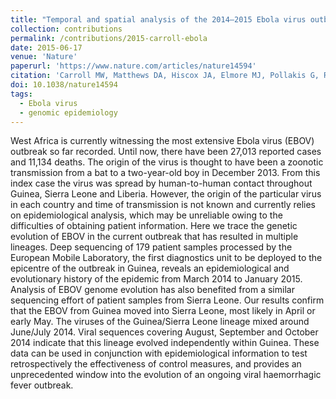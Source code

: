 ```yaml
---
title: "Temporal and spatial analysis of the 2014–2015 Ebola virus outbreak in West Africa"
collection: contributions
permalink: /contributions/2015-carroll-ebola
date: 2015-06-17
venue: 'Nature'
paperurl: 'https://www.nature.com/articles/nature14594'
citation: 'Carroll MW, Matthews DA, Hiscox JA, Elmore MJ, Pollakis G, Rambaut A, Hewson R, García-Dorival I, Bore JA, Koundouno R, Abdellati S, Afrough B, Aiyepada J, Akhilomen P, Asogun D, Atkinson B, Badusche M, Bah A, Bate S, Baumann J, Becker D, Becker-Ziaja B, Bocquin A, Borremans B, Bosworth A, Boettcher JP, Cannas A, Carletti F, Castilletti C, Clark S, Colavita F, Diederich S, Donatus A, Duraffour S, Ehichioya D, Ellerbrok H, Fernandez-Garcia MD, Fizet A, Fleischmann E, Gryseels S, Hermelink A, Hinzmann J, Hopf-Guevara U, Ighodalo Y, Jameson L, Kelterbaum A, Kis Z, Kloth S, Kohl C, Korva M, Kraus A, Kuisma E, Kurth A, Liedigk B, Logue CH, Lüdtke A, Maes P, McCowen J, Mély S, Mertens M, Meschi S, Meyer B, Michel J, Molkenthin P, Muñoz-Fontela C, Muth D, Newman ENC, Ngabo D, Oestereich L, Okosun J, Olokor T, Omiunu R, Omomoh E, Pallasch E, Pályi B, Portmann J, Pottage T, Pratt C, Priesnitz S, Quartu S, Rappe J, Repits J, Richter M, Rudolf M, Sachse A, Schmidt KM, Schudt G, Strecker T, Thom R, Thomas S, Tobin E, Tolley H, Trautner J, Vermoesen T, Vitoriano I, Wagner M, Wolff S, Yue C, Rosaria Capobianchi M, Kretschmer B, Hall Y, Kenny JG, Rickett NY, <b>Dudas G</b>, Coltart CEM, Kerber R, Steer D, Wright C, Senyah F, Keita S, Drury P, Diallo B, de Clerck H, Herp MV, Sprecher A, Traore A, Diakite M, Konde MK, Koivogui L, Magassouba N, Avšič-Županc T, Nitsche A, Strasser M, Ippolito G, Becker S, Stoecker K, Gabriel M, Raoul H, Di Caro A, Wölfel R, Formenty P, Günther S, 2015. &quot;Temporal and spatial analysis of the 2014–2015 Ebola virus outbreak in West Africa&quot;. <i>Nature</i> 524(7563), 97–101.'
doi: 10.1038/nature14594
tags:
  - Ebola virus
  - genomic epidemiology
---
```



West Africa is currently witnessing the most extensive Ebola virus (EBOV) outbreak so far recorded.
Until now, there have been 27,013 reported cases and 11,134 deaths.
The origin of the virus is thought to have been a zoonotic transmission from a bat to a two-year-old boy in December 2013.
From this index case the virus was spread by human-to-human contact throughout Guinea, Sierra Leone and Liberia.
However, the origin of the particular virus in each country and time of transmission is not known and currently relies on epidemiological analysis, which may be unreliable owing to the difficulties of obtaining patient information.
Here we trace the genetic evolution of EBOV in the current outbreak that has resulted in multiple lineages.
Deep sequencing of 179 patient samples processed by the European Mobile Laboratory, the first diagnostics unit to be deployed to the epicentre of the outbreak in Guinea, reveals an epidemiological and evolutionary history of the epidemic from March 2014 to January 2015.
Analysis of EBOV genome evolution has also benefited from a similar sequencing effort of patient samples from Sierra Leone.
Our results confirm that the EBOV from Guinea moved into Sierra Leone, most likely in April or early May.
The viruses of the Guinea/Sierra Leone lineage mixed around June/July 2014. Viral sequences covering August, September and October 2014 indicate that this lineage evolved independently within Guinea.
These data can be used in conjunction with epidemiological information to test retrospectively the effectiveness of control measures, and provides an unprecedented window into the evolution of an ongoing viral haemorrhagic fever outbreak.
